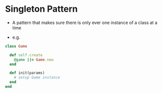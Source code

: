 # Singleton Pattern


* A pattern that makes sure there is only ever one instance of a class at a time

* e.g.

```ruby
class Game

  def self.create
    @game ||= Game.new
  end

  def init(params)
    # setup Game instance
  end
end

```
